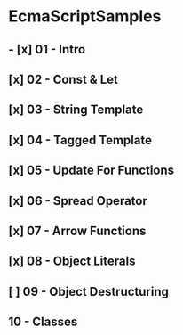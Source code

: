 # EcmaScriptSamples
## - [x] 01 - Intro 
## [x] 02 - Const & Let
## [x] 03 - String Template 
## [x] 04 - Tagged Template
## [x] 05 - Update For Functions
## [x] 06 - Spread Operator
## [x] 07 - Arrow Functions
## [x] 08 - Object Literals
## [ ] 09 - Object Destructuring
## 10 - Classes
 
